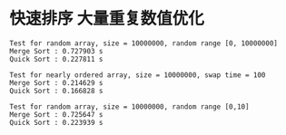 # 快速排序 大量重复数值优化
    Test for random array, size = 10000000, random range [0, 10000000]
    Merge Sort : 0.727903 s
    Quick Sort : 0.227811 s

    Test for nearly ordered array, size = 10000000, swap time = 100
    Merge Sort : 0.214629 s
    Quick Sort : 0.166828 s

    Test for random array, size = 10000000, random range [0,10]
    Merge Sort : 0.725647 s
    Quick Sort : 0.223939 s